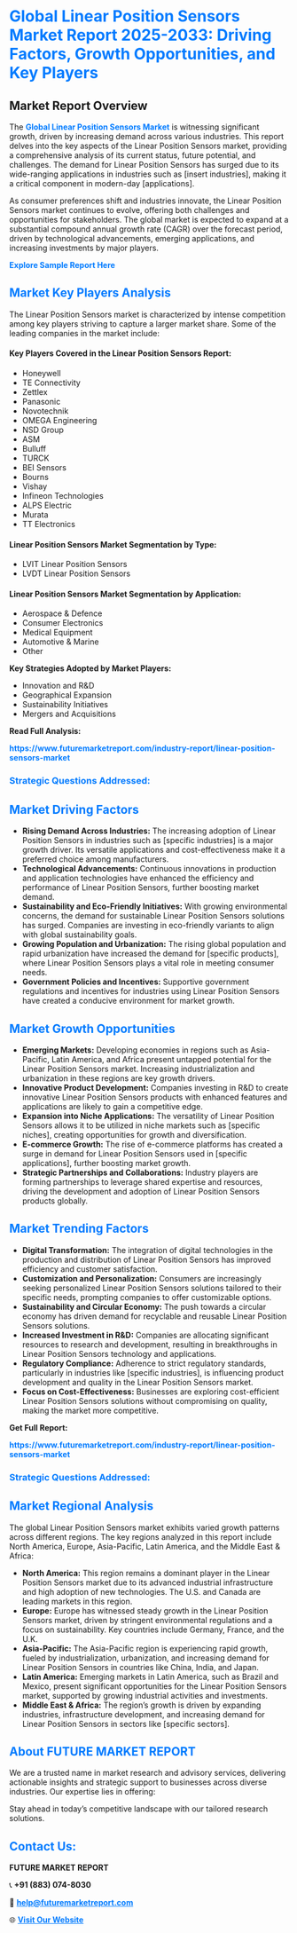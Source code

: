 <h1 style="color: #007BFF;">Global Linear Position Sensors Market Report 2025-2033: Driving Factors, Growth Opportunities, and Key Players</h1>

<section id="overview">
<h2>Market Report Overview</h2>
<p>The <a href="https://www.futuremarketreport.com/industry-report/linear-position-sensors-market" style="color: #007BFF; text-decoration: none;"><strong>Global Linear Position Sensors Market</strong></a> is witnessing significant growth, driven by increasing demand across various industries. This report delves into the key aspects of the Linear Position Sensors market, providing a comprehensive analysis of its current status, future potential, and challenges. The demand for Linear Position Sensors has surged due to its wide-ranging applications in industries such as [insert industries], making it a critical component in modern-day [applications].</p>
<p>As consumer preferences shift and industries innovate, the Linear Position Sensors market continues to evolve, offering both challenges and opportunities for stakeholders. The global market is expected to expand at a substantial compound annual growth rate (CAGR) over the forecast period, driven by technological advancements, emerging applications, and increasing investments by major players.</p>
</section>

<section id="overview">
<p><a href="https://www.futuremarketreport.com/request-sample/reportId=58431" style="color: #007BFF; text-decoration: none;"><strong>Explore Sample Report Here</strong></a></p>
</section>

<section id="key-players">
<h2 style="color: #007BFF;">Market Key Players Analysis</h2>
<p>The Linear Position Sensors market is characterized by intense competition among key players striving to capture a larger market share. Some of the leading companies in the market include:</p>
<h4>Key Players Covered in the Linear Position Sensors Report:</h4>
<ul><li>Honeywell</li><li>TE Connectivity</li><li>Zettlex</li><li>Panasonic</li><li>Novotechnik</li><li>OMEGA Engineering</li><li>NSD Group</li><li>ASM</li><li>Bulluff</li><li>TURCK</li><li>BEI Sensors</li><li>Bourns</li><li>Vishay</li><li>Infineon Technologies</li><li>ALPS Electric</li><li>Murata</li><li>TT Electronics</li></ul>
<h4>Linear Position Sensors Market Segmentation by Type:</h4>
<ul><li>LVIT Linear Position Sensors</li><li>LVDT Linear Position Sensors</li></ul>

<h4>Linear Position Sensors Market Segmentation by Application:</h4>
<ul><li>Aerospace &amp; Defence</li><li>Consumer Electronics</li><li>Medical Equipment</li><li>Automotive &amp; Marine</li><li>Other</li></ul>
<p><strong>Key Strategies Adopted by Market Players:</strong></p>
<ul>
<li>Innovation and R&D</li>
<li>Geographical Expansion</li>
<li>Sustainability Initiatives</li>
<li>Mergers and Acquisitions</li>
</ul>
</section>

<section>
<p><strong>Read Full Analysis: </strong></p><a href="https://www.futuremarketreport.com/industry-report/linear-position-sensors-market" style="color: #007BFF; text-decoration: none;"><strong>https://www.futuremarketreport.com/industry-report/linear-position-sensors-market</strong></a>
<h3 style="color: #007BFF;">Strategic Questions Addressed:</h3>
</section>

<section id="driving-factors">
<h2 style="color: #007BFF;">Market Driving Factors</h2>
<ul>
<li><strong>Rising Demand Across Industries:</strong> The increasing adoption of Linear Position Sensors in industries such as [specific industries] is a major growth driver. Its versatile applications and cost-effectiveness make it a preferred choice among manufacturers.</li>
<li><strong>Technological Advancements:</strong> Continuous innovations in production and application technologies have enhanced the efficiency and performance of Linear Position Sensors, further boosting market demand.</li>
<li><strong>Sustainability and Eco-Friendly Initiatives:</strong> With growing environmental concerns, the demand for sustainable Linear Position Sensors solutions has surged. Companies are investing in eco-friendly variants to align with global sustainability goals.</li>
<li><strong>Growing Population and Urbanization:</strong> The rising global population and rapid urbanization have increased the demand for [specific products], where Linear Position Sensors plays a vital role in meeting consumer needs.</li>
<li><strong>Government Policies and Incentives:</strong> Supportive government regulations and incentives for industries using Linear Position Sensors have created a conducive environment for market growth.</li>
</ul>
</section>

<section id="growth-opportunities">
<h2 style="color: #007BFF;">Market Growth Opportunities</h2>
<ul>
<li><strong>Emerging Markets:</strong> Developing economies in regions such as Asia-Pacific, Latin America, and Africa present untapped potential for the Linear Position Sensors market. Increasing industrialization and urbanization in these regions are key growth drivers.</li>
<li><strong>Innovative Product Development:</strong> Companies investing in R&D to create innovative Linear Position Sensors products with enhanced features and applications are likely to gain a competitive edge.</li>
<li><strong>Expansion into Niche Applications:</strong> The versatility of Linear Position Sensors allows it to be utilized in niche markets such as [specific niches], creating opportunities for growth and diversification.</li>
<li><strong>E-commerce Growth:</strong> The rise of e-commerce platforms has created a surge in demand for Linear Position Sensors used in [specific applications], further boosting market growth.</li>
<li><strong>Strategic Partnerships and Collaborations:</strong> Industry players are forming partnerships to leverage shared expertise and resources, driving the development and adoption of Linear Position Sensors products globally.</li>
</ul>
</section>

<section id="trending-factors">
<h2 style="color: #007BFF;">Market Trending Factors</h2>
<ul>
<li><strong>Digital Transformation:</strong> The integration of digital technologies in the production and distribution of Linear Position Sensors has improved efficiency and customer satisfaction.</li>
<li><strong>Customization and Personalization:</strong> Consumers are increasingly seeking personalized Linear Position Sensors solutions tailored to their specific needs, prompting companies to offer customizable options.</li>
<li><strong>Sustainability and Circular Economy:</strong> The push towards a circular economy has driven demand for recyclable and reusable Linear Position Sensors solutions.</li>
<li><strong>Increased Investment in R&D:</strong> Companies are allocating significant resources to research and development, resulting in breakthroughs in Linear Position Sensors technology and applications.</li>
<li><strong>Regulatory Compliance:</strong> Adherence to strict regulatory standards, particularly in industries like [specific industries], is influencing product development and quality in the Linear Position Sensors market.</li>
<li><strong>Focus on Cost-Effectiveness:</strong> Businesses are exploring cost-efficient Linear Position Sensors solutions without compromising on quality, making the market more competitive.</li>
</ul>
</section>

<section>
<p><strong>Get Full Report: </strong></p><a href="https://www.futuremarketreport.com/industry-report/linear-position-sensors-market" style="color: #007BFF; text-decoration: none;"><strong>https://www.futuremarketreport.com/industry-report/linear-position-sensors-market</strong></a>
<h3 style="color: #007BFF;">Strategic Questions Addressed:</h3>
</section>


<section id="regional-analysis">
<h2 style="color: #007BFF;">Market Regional Analysis</h2>
<p>The global Linear Position Sensors market exhibits varied growth patterns across different regions. The key regions analyzed in this report include North America, Europe, Asia-Pacific, Latin America, and the Middle East & Africa:</p>
<ul>
<li><strong>North America:</strong> This region remains a dominant player in the Linear Position Sensors market due to its advanced industrial infrastructure and high adoption of new technologies. The U.S. and Canada are leading markets in this region.</li>
<li><strong>Europe:</strong> Europe has witnessed steady growth in the Linear Position Sensors market, driven by stringent environmental regulations and a focus on sustainability. Key countries include Germany, France, and the U.K.</li>
<li><strong>Asia-Pacific:</strong> The Asia-Pacific region is experiencing rapid growth, fueled by industrialization, urbanization, and increasing demand for Linear Position Sensors in countries like China, India, and Japan.</li>
<li><strong>Latin America:</strong> Emerging markets in Latin America, such as Brazil and Mexico, present significant opportunities for the Linear Position Sensors market, supported by growing industrial activities and investments.</li>
<li><strong>Middle East & Africa:</strong> The region’s growth is driven by expanding industries, infrastructure development, and increasing demand for Linear Position Sensors in sectors like [specific sectors].</li>
</ul>
</section>

<footer>
<h2 style="color: #007BFF;">About FUTURE MARKET REPORT</h2>
<p>We are a trusted name in market research and advisory services, delivering actionable insights and strategic support to businesses across diverse industries. Our expertise lies in offering:</p>

<p>Stay ahead in today’s competitive landscape with our tailored research solutions.</p>

<h2 style="color: #007BFF;">Contact Us:</h2>
<p><strong>FUTURE MARKET REPORT</strong></p>
<p>📞 <strong>+91 (883) 074-8030</strong></p>
<p>📧 <strong><a href="mailto:help@futuremarketreport.com" style="color: #007BFF;">help@futuremarketreport.com</a></strong></p>
<p>🌐 <strong><a href="https://www.futuremarketreport.com/" style="color: #007BFF;">Visit Our Website</a></strong></p>
</footer>